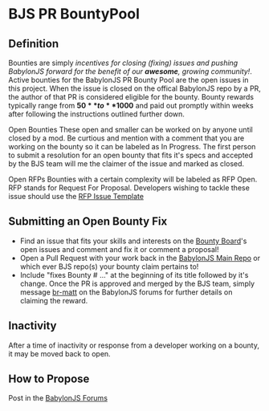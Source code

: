 # BJS PR BountyPool

## Definition
Bounties are simply _incentives for closing (fixing) issues and pushing BabylonJS forward for the benefit of our **awesome**, growing community!_. Active bounties for the BabylonJS PR Bounty Pool are the open issues in this project. When the issue is closed on the offical BabylonJS repo by a PR, the author of that PR is considered eligible for the bounty. Bounty rewards typically range from **$50** to **$1000** and paid out promptly within weeks after following the instructions outlined further down.

Open Bounties
These open and smaller can be worked on by anyone until closed by a mod. Be curtious and mention with a comment that you are working on the bounty so it can be labeled as In Progress. The first person to submit a resolution for an open bounty that fits it's specs and accepted by the BJS team will me the claimer of the issue and marked as closed. 

Open RFPs
Bounties with a certain complexity will be labeled as RFP Open. RFP stands for Request For Proposal. Developers wishing to tackle these issue should use the [RFP Issue Template](https://www.google.com)

## Submitting an Open Bounty Fix
* Find an issue that fits your skills and interests on the [Bounty Board](https://github.com/BitReelCo/BJS-PR-Bounty-Pool)'s open issues and comment and fix it or comment a proposal!
* Open a Pull Request with your work back in the [BabylonJS Main Repo](https://github.com/BabylonJS/Babylon.js) or which ever BJS repo(s) your bounty claim pertains to!
* Include "fixes Bounty # ..." at the beginning of its title followed by it's change. Once the PR is approved and merged by the BJS team, simply message [br-matt](https://forum.babylonjs.com/u/br-matt) on the BabylonJS forums for further details on claiming the reward.

## Inactivity
After a time of inactivity or response from a developer working on a bounty, it may be moved back to open.

## How to Propose
Post in the [BabylonJS Forums](https://forum.babylonjs.com/)
